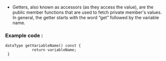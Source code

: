 - Getters, also known as accessors (as they access the value), are the public member functions that are used to fetch private member's values. In general, the getter starts with the word “get” followed by the variable name.

### Example code : 
```
dataType getVariableName() const { 
            return variableName;
 }
```
